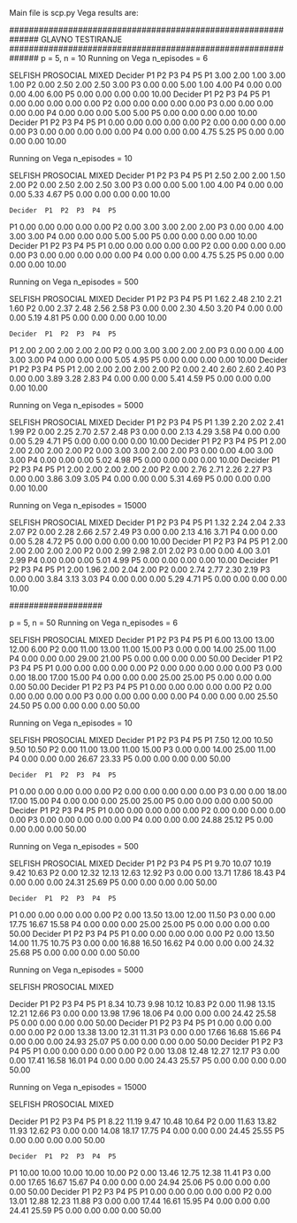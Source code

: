 Main file is scp.py
Vega results are: 

##############################################################
GLAVNO TESTIRANJE
##############################################################
p = 5, n = 10
Running on Vega n_episodes = 6

SELFISH	PROSOCIAL
	MIXED
Decider  P1  P2  P3  P4  P5
P1       3.00  2.00  1.00  3.00  1.00
P2       0.00  2.50  2.00  2.50  3.00
P3       0.00  0.00  5.00  1.00  4.00
P4       0.00  0.00  0.00  4.00  6.00
P5       0.00  0.00  0.00  0.00  10.00
	Decider  P1  P2  P3  P4  P5
P1       0.00  0.00  0.00  0.00  0.00
P2       0.00  0.00  0.00  0.00  0.00
P3       0.00  0.00  0.00  0.00  0.00
P4       0.00  0.00  0.00  5.00  5.00
P5       0.00  0.00  0.00  0.00  10.00
	Decider  P1  P2  P3  P4  P5
P1       0.00  0.00  0.00  0.00  0.00
P2       0.00  0.00  0.00  0.00  0.00
P3       0.00  0.00  0.00  0.00  0.00
P4       0.00  0.00  0.00  4.75  5.25
P5       0.00  0.00  0.00  0.00  10.00




Running on Vega n_episodes = 10

SELFISH	PROSOCIAL
	MIXED
Decider  P1  P2  P3  P4  P5
P1       2.50  2.00  2.00  1.50  2.00
P2       0.00  2.50  2.00  2.50  3.00
P3       0.00  0.00  5.00  1.00  4.00
P4       0.00  0.00  0.00  5.33  4.67
P5       0.00  0.00  0.00  0.00  10.00

	Decider  P1  P2  P3  P4  P5
P1       0.00  0.00  0.00  0.00  0.00
P2       0.00  3.00  3.00  2.00  2.00
P3       0.00  0.00  4.00  3.00  3.00
P4       0.00  0.00  0.00  5.00  5.00
P5       0.00  0.00  0.00  0.00  10.00
	Decider  P1  P2  P3  P4  P5
P1       0.00  0.00  0.00  0.00  0.00
P2       0.00  0.00  0.00  0.00  0.00
P3       0.00  0.00  0.00  0.00  0.00
P4       0.00  0.00  0.00  4.75  5.25
P5       0.00  0.00  0.00  0.00  10.00




Running on Vega n_episodes = 500

SELFISH	PROSOCIAL
	MIXED
Decider  P1  P2  P3  P4  P5
P1       1.62  2.48  2.10  2.21  1.60
P2       0.00  2.37  2.48  2.56  2.58
P3       0.00  0.00  2.30  4.50  3.20
P4       0.00  0.00  0.00  5.19  4.81
P5       0.00  0.00  0.00  0.00  10.00

	Decider  P1  P2  P3  P4  P5
P1       2.00  2.00  2.00  2.00  2.00
P2       0.00  3.00  3.00  2.00  2.00
P3       0.00  0.00  4.00  3.00  3.00
P4       0.00  0.00  0.00  5.05  4.95
P5       0.00  0.00  0.00  0.00  10.00
	Decider  P1  P2  P3  P4  P5
P1       2.00  2.00  2.00  2.00  2.00
P2       0.00  2.40  2.60  2.60  2.40
P3       0.00  0.00  3.89  3.28  2.83
P4       0.00  0.00  0.00  5.41  4.59
P5       0.00  0.00  0.00  0.00  10.00


Running on Vega n_episodes = 5000

SELFISH	PROSOCIAL
	MIXED
Decider  P1  P2  P3  P4  P5
P1       1.39  2.20  2.02  2.41  1.99
P2       0.00  2.25  2.70  2.57  2.48
P3       0.00  0.00  2.13  4.29  3.58
P4       0.00  0.00  0.00  5.29  4.71
P5       0.00  0.00  0.00  0.00  10.00
	Decider  P1  P2  P3  P4  P5
P1       2.00  2.00  2.00  2.00  2.00
P2       0.00  3.00  3.00  2.00  2.00
P3       0.00  0.00  4.00  3.00  3.00
P4       0.00  0.00  0.00  5.02  4.98
P5       0.00  0.00  0.00  0.00  10.00
	Decider  P1  P2  P3  P4  P5
P1       2.00  2.00  2.00  2.00  2.00
P2       0.00  2.76  2.71  2.26  2.27
P3       0.00  0.00  3.86  3.09  3.05
P4       0.00  0.00  0.00  5.31  4.69
P5       0.00  0.00  0.00  0.00  10.00



Running on Vega n_episodes = 15000

SELFISH	PROSOCIAL
	MIXED
Decider  P1  P2  P3  P4  P5
P1       1.32  2.24  2.04  2.33  2.07
P2       0.00  2.28  2.66  2.57  2.49
P3       0.00  0.00  2.13  4.16  3.71
P4       0.00  0.00  0.00  5.28  4.72
P5       0.00  0.00  0.00  0.00  10.00
	Decider  P1  P2  P3  P4  P5
P1       2.00  2.00  2.00  2.00  2.00
P2       0.00  2.99  2.98  2.01  2.02
P3       0.00  0.00  4.00  3.01  2.99
P4       0.00  0.00  0.00  5.01  4.99
P5       0.00  0.00  0.00  0.00  10.00
	Decider  P1  P2  P3  P4  P5
P1       2.00  1.96  2.00  2.04  2.00
P2       0.00  2.74  2.77  2.30  2.19
P3       0.00  0.00  3.84  3.13  3.03
P4       0.00  0.00  0.00  5.29  4.71
P5       0.00  0.00  0.00  0.00  10.00



###################

p = 5, n = 50
Running on Vega n_episodes = 6

SELFISH	PROSOCIAL
	MIXED
Decider  P1  P2  P3  P4  P5
P1       6.00  13.00  13.00  12.00  6.00
P2       0.00  11.00  13.00  11.00  15.00
P3       0.00  0.00  14.00  25.00  11.00
P4       0.00  0.00  0.00  29.00  21.00
P5       0.00  0.00  0.00  0.00  50.00
	Decider  P1  P2  P3  P4  P5
P1       0.00  0.00  0.00  0.00  0.00
P2       0.00  0.00  0.00  0.00  0.00
P3       0.00  0.00  18.00  17.00  15.00
P4       0.00  0.00  0.00  25.00  25.00
P5       0.00  0.00  0.00  0.00  50.00
	Decider  P1  P2  P3  P4  P5
P1       0.00  0.00  0.00  0.00  0.00
P2       0.00  0.00  0.00  0.00  0.00
P3       0.00  0.00  0.00  0.00  0.00
P4       0.00  0.00  0.00  25.50  24.50
P5       0.00  0.00  0.00  0.00  50.00

Running on Vega n_episodes = 10

SELFISH	PROSOCIAL
	MIXED
Decider  P1  P2  P3  P4  P5
P1       7.50  12.00  10.50  9.50  10.50
P2       0.00  11.00  13.00  11.00  15.00
P3       0.00  0.00  14.00  25.00  11.00
P4       0.00  0.00  0.00  26.67  23.33
P5       0.00  0.00  0.00  0.00  50.00

	Decider  P1  P2  P3  P4  P5
P1       0.00  0.00  0.00  0.00  0.00
P2       0.00  0.00  0.00  0.00  0.00
P3       0.00  0.00  18.00  17.00  15.00
P4       0.00  0.00  0.00  25.00  25.00
P5       0.00  0.00  0.00  0.00  50.00
	Decider  P1  P2  P3  P4  P5
P1       0.00  0.00  0.00  0.00  0.00
P2       0.00  0.00  0.00  0.00  0.00
P3       0.00  0.00  0.00  0.00  0.00
P4       0.00  0.00  0.00  24.88  25.12
P5       0.00  0.00  0.00  0.00  50.00



Running on Vega n_episodes = 500

SELFISH	PROSOCIAL
	MIXED
Decider  P1  P2  P3  P4  P5
P1       9.70  10.07  10.19  9.42  10.63
P2       0.00  12.32  12.13  12.63  12.92
P3       0.00  0.00  13.71  17.86  18.43
P4       0.00  0.00  0.00  24.31  25.69
P5       0.00  0.00  0.00  0.00  50.00


	Decider  P1  P2  P3  P4  P5
P1       0.00  0.00  0.00  0.00  0.00
P2       0.00  13.50  13.00  12.00  11.50
P3       0.00  0.00  17.75  16.67  15.58
P4       0.00  0.00  0.00  25.00  25.00
P5       0.00  0.00  0.00  0.00  50.00
	Decider  P1  P2  P3  P4  P5
P1       0.00  0.00  0.00  0.00  0.00
P2       0.00  13.50  14.00  11.75  10.75
P3       0.00  0.00  16.88  16.50  16.62
P4       0.00  0.00  0.00  24.32  25.68
P5       0.00  0.00  0.00  0.00  50.00


Running on Vega n_episodes = 5000

SELFISH	PROSOCIAL
	MIXED



Decider  P1  P2  P3  P4  P5
P1       8.34  10.73  9.98  10.12  10.83
P2       0.00  11.98  13.15  12.21  12.66
P3       0.00  0.00  13.98  17.96  18.06
P4       0.00  0.00  0.00  24.42  25.58
P5       0.00  0.00  0.00  0.00  50.00
	Decider  P1  P2  P3  P4  P5
P1       0.00  0.00  0.00  0.00  0.00
P2       0.00  13.38  13.00  12.31  11.31
P3       0.00  0.00  17.66  16.68  15.66
P4       0.00  0.00  0.00  24.93  25.07
P5       0.00  0.00  0.00  0.00  50.00
	Decider  P1  P2  P3  P4  P5
P1       0.00  0.00  0.00  0.00  0.00
P2       0.00  13.08  12.48  12.27  12.17
P3       0.00  0.00  17.41  16.58  16.01
P4       0.00  0.00  0.00  24.43  25.57
P5       0.00  0.00  0.00  0.00  50.00


Running on Vega n_episodes = 15000

SELFISH	PROSOCIAL
	MIXED

Decider  P1  P2  P3  P4  P5
P1       8.22  11.19  9.47  10.48  10.64
P2       0.00  11.63  13.82  11.93  12.62
P3       0.00  0.00  14.08  18.17  17.75
P4       0.00  0.00  0.00  24.45  25.55
P5       0.00  0.00  0.00  0.00  50.00


	Decider  P1  P2  P3  P4  P5
P1       10.00  10.00  10.00  10.00  10.00
P2       0.00  13.46  12.75  12.38  11.41
P3       0.00  0.00  17.65  16.67  15.67
P4       0.00  0.00  0.00  24.94  25.06
P5       0.00  0.00  0.00  0.00  50.00
	Decider  P1  P2  P3  P4  P5
P1       0.00  0.00  0.00  0.00  0.00
P2       0.00  13.01  12.88  12.23  11.88
P3       0.00  0.00  17.44  16.61  15.95
P4       0.00  0.00  0.00  24.41  25.59
P5       0.00  0.00  0.00  0.00  50.00



